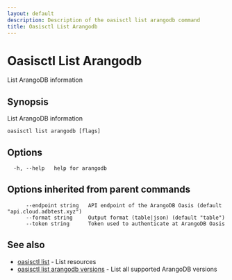 ```yaml
---
layout: default
description: Description of the oasisctl list arangodb command
title: Oasisctl List Arangodb
---
```

# Oasisctl List Arangodb

List ArangoDB information

## Synopsis

List ArangoDB information

```
oasisctl list arangodb [flags]
```

## Options

```
  -h, --help   help for arangodb
```

## Options inherited from parent commands

```
      --endpoint string   API endpoint of the ArangoDB Oasis (default "api.cloud.adbtest.xyz")
      --format string     Output format (table|json) (default "table")
      --token string      Token used to authenticate at ArangoDB Oasis
```

## See also

* [oasisctl list](oasisctl-list.html)	 - List resources
* [oasisctl list arangodb versions](oasisctl-list-arangodb-versions.html)	 - List all supported ArangoDB versions

